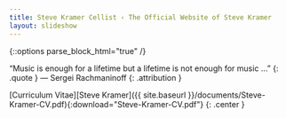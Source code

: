 ```yaml
---
title: Steve Kramer Cellist ‹ The Official Website of Steve Kramer
layout: slideshow
---
```

{::options parse_block_html="true" /}

“Music is enough for a lifetime but a lifetime is not enough for music ...”
{: .quote }
— Sergei Rachmaninoff
{: .attribution }

[Curriculum Vitae][Steve Kramer]({{ site.baseurl }}/documents/Steve-Kramer-CV.pdf){:download="Steve-Kramer-CV.pdf"}
{: .center }

